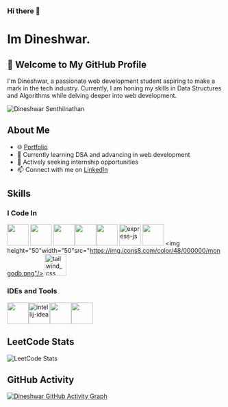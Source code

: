 ### Hi there 👋

# Im Dineshwar.

## 👋 Welcome to My GitHub Profile

I'm Dineshwar, a passionate web development student aspiring to make a mark in the tech industry. Currently, I am honing my skills in Data Structures and Algorithms while delving deeper into web development.

![Dineshwar Senthilnathan](https://media.giphy.com/media/v1.Y2lkPTc5MGI3NjExMmtpcG45eGRwaHc0dW53c3ZweXVjNmtsN242MTJ3OGo0cW1wYXNhaCZlcD12MV9pbnRlcm5hbF9naWZfYnlfaWQmY3Q9Zw/qgQUggAC3Pfv687qPC/giphy.gif)

## About Me

- 🌐 [Portfolio](https://portfolio-dineshwar.netlify.app/)
- 🌱 Currently learning DSA and advancing in web development
- 💼 Actively seeking internship opportunities
- 📫 Connect with me on [LinkedIn](www.linkedin.com/in/dineshwarsenthilnathan)

## Skills

### I Code In

<img height="50" width="50" src="https://img.icons8.com/color/48/000000/java-coffee-cup-logo.png" /> <img height="50" width="50" src="https://img.icons8.com/color/48/000000/html-5.png" /> <img height="50" width="50" src="https://img.icons8.com/color/48/000000/css3.png" /><img height="50" width="50" src="https://img.icons8.com/color/48/000000/javascript.png"/><img height="50" width="50" src="https://img.icons8.com/color/48/000000/react-native.png"/>
<img width="50" height="50" src="https://img.icons8.com/ios/50/express-js.png" alt="express-js"/> <img height="50" width="50" src="https://img.icons8.com/color/48/000000/nodejs.png"/>
<img height="50"width="50"src="https://img.icons8.com/color/48/000000/mongodb.png"/>
<img width="50" height="50" src="https://img.icons8.com/fluency/48/tailwind_css.png" alt="tailwind_css"/>

### IDEs and Tools

<img height="50" width="50" src="https://img.icons8.com/color/48/000000/visual-studio-code-2019.png"/><img width="50" height="50" src="https://img.icons8.com/color/48/intellij-idea.png" alt="intellij-idea"/><img height="50" width="50" src="https://img.icons8.com/color/50/000000/git.png"/><img height="50" src="https://img.shields.io/badge/Netlify-00C7B7?style=for-the-badge&logo=netlify&logoColor=white"/>

## LeetCode Stats

![LeetCode Stats](https://leetcard.jacoblin.cool/Dineshwar19?theme=light&font=Anek%20Kannada&ext=heatmap)

## GitHub Activity

[![Dineshwar GitHub Activity Graph](https://github-readme-activity-graph.vercel.app/graph?username=dineshwar19&bg_color=000000&color=ffffff&line=ffec70&point=ffffff&area=true&hide_border=true)](https://github.com/ashutosh00710/github-readme-activity-graph)


